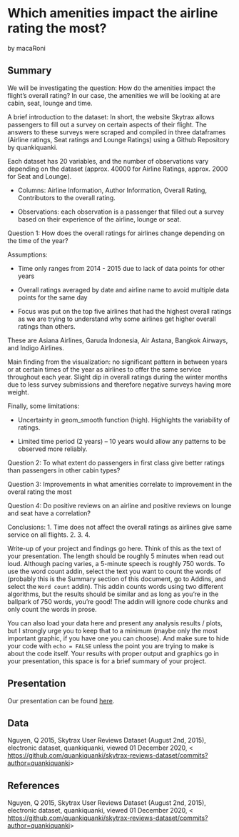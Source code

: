 Which amenities impact the airline rating the most?
================
by macaRoni

## Summary

We will be investigating the question: How do the amenities impact the
flight’s overall rating? In our case, the amenities we will be looking
at are cabin, seat, lounge and time.

A brief introduction to the dataset: In short, the website Skytrax
allows passengers to fill out a survey on certain aspects of their
flight. The answers to these surveys were scraped and compiled in three
dataframes (Airline ratings, Seat ratings and Lounge Ratings) using a
Github Repository by quankiquanki.

Each dataset has 20 variables, and the number of observations vary
depending on the dataset (approx. 40000 for Airline Ratings, approx.
2000 for Seat and Lounge).

  - Columns: Airline Information, Author Information, Overall Rating,
    Contributors to the overall rating.

  - Observations: each observation is a passenger that filled out a
    survey based on their experience of the airline, lounge or seat.

Question 1: How does the overall ratings for airlines change depending
on the time of the year?

Assumptions:

  - Time only ranges from 2014 - 2015 due to lack of data points for
    other years

  - Overall ratings averaged by date and airline name to avoid multiple
    data points for the same day

  - Focus was put on the top five airlines that had the highest overall
    ratings as we are trying to understand why some airlines get higher
    overall ratings than others.

These are Asiana Airlines, Garuda Indonesia, Air Astana, Bangkok
Airways, and Indigo Airlines.

Main finding from the visualization: no significant pattern in between
years or at certain times of the year as airlines to offer the same
service throughout each year. Slight dip in overall ratings during the
winter months due to less survey submissions and therefore negative
surveys having more weight.

Finally, some limitations:

  - Uncertainty in geom\_smooth function (high). Highlights the
    variability of ratings.

  - Limited time period (2 years) – 10 years would allow any patterns to
    be observed more reliably.

Question 2: To what extent do passengers in first class give better
ratings than passengers in other cabin types?

Question 3: Improvements in what amenities correlate to improvement in
the overal rating the most

Question 4: Do positive reviews on an airline and positive reviews on
lounge and seat have a correlation?

Conclusions: 1. Time does not affect the overall ratings as airlines
give same service on all flights. 2. 3. 4.

Write-up of your project and findings go here. Think of this as the text
of your presentation. The length should be roughly 5 minutes when read
out loud. Although pacing varies, a 5-minute speech is roughly 750
words. To use the word count addin, select the text you want to count
the words of (probably this is the Summary section of this document, go
to Addins, and select the `Word count` addin). This addin counts words
using two different algorithms, but the results should be similar and as
long as you’re in the ballpark of 750 words, you’re good\! The addin
will ignore code chunks and only count the words in prose.

You can also load your data here and present any analysis results /
plots, but I strongly urge you to keep that to a minimum (maybe only the
most important graphic, if you have one you can choose). And make sure
to hide your code with `echo = FALSE` unless the point you are trying to
make is about the code itself. Your results with proper output and
graphics go in your presentation, this space is for a brief summary of
your project.

## Presentation

Our presentation can be found [here](presentation/presentation.html).

## Data

Nguyen, Q 2015, Skytrax User Reviews Dataset (August 2nd, 2015),
electronic dataset, quankiquanki, viewed 01 December 2020, \<
<https://github.com/quankiquanki/skytrax-reviews-dataset/commits?author=quankiquanki>\>

## References

Nguyen, Q 2015, Skytrax User Reviews Dataset (August 2nd, 2015),
electronic dataset, quankiquanki, viewed 01 December 2020, \<
<https://github.com/quankiquanki/skytrax-reviews-dataset/commits?author=quankiquanki>\>
